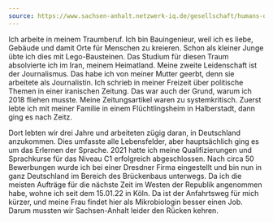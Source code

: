 ```yaml
---
source: https://www.sachsen-anhalt.netzwerk-iq.de/gesellschaft/humans-of-saxony-anhalt/holsa-detailansicht/ali-38/
---
```

Ich arbeite in meinem Traumberuf. Ich bin Bauingenieur, weil ich es liebe, Gebäude und damit Orte für Menschen zu kreieren. Schon als kleiner Junge übte ich dies mit Lego-Bausteinen. Das Studium für diesen Traum absolvierte ich im Iran, meinem Heimatland. Meine zweite Leidenschaft ist der Journalismus. Das habe ich von meiner Mutter geerbt, denn sie arbeitete als Journalistin. Ich schrieb in meiner Freizeit über politische Themen in einer iranischen Zeitung. Das war auch der Grund, warum ich 2018 fliehen musste. Meine Zeitungsartikel waren zu systemkritisch. Zuerst lebte ich mit meiner Familie in einem Flüchtlingsheim in Halberstadt, dann ging es nach Zeitz.

Dort lebten wir drei Jahre und arbeiteten zügig daran, in Deutschland anzukommen. Dies umfasste alle Lebensfelder, aber hauptsächlich ging es um das Erlernen der Sprache. 2021 hatte ich meine Qualifizierungen und Sprachkurse für das Niveau C1 erfolgreich abgeschlossen. Nach circa 50 Bewerbungen wurde ich bei einer Dresdner Firma eingestellt und bin nun in ganz Deutschland im Bereich des Brückenbaus unterwegs. Da ich die meisten Aufträge für die nächste Zeit im Westen der Republik angenommen habe, wohne ich seit dem 15.01.22 in Köln. Da ist der Anfahrtsweg für mich kürzer, und meine Frau findet hier als Mikrobiologin besser einen Job. Darum mussten wir Sachsen-Anhalt leider den Rücken kehren.
